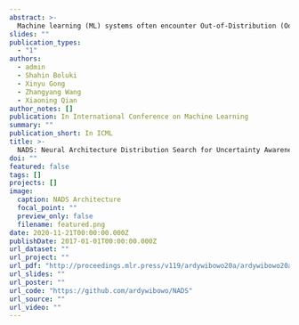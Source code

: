 ```yaml
---
abstract: >-
  Machine learning (ML) systems often encounter Out-of-Distribution (OoD) errors when dealing with testing data coming from a distribution different from training data. It becomes important for ML systems in critical applications to accurately quantify its predictive uncertainty and screen out these anomalous inputs. However, existing OoD detection approaches are prone to errors and even sometimes assign higher likelihoods to OoD samples. Unlike standard learning tasks, there is currently no well established guiding principle for designing OoD detection architectures that can accurately quantify uncertainty. To address these problems, we first seek to identify guiding principles for designing uncertainty-aware architectures, by proposing Neural Architecture Distribution Search (NADS). NADS searches for a distribution of architectures that perform well on a given task, allowing us to identify common building blocks among all uncertainty-aware architectures. With this formulation, we are able to optimize a stochastic OoD detection objective and construct an ensemble of models to perform OoD detection. We perform multiple OoD detection experiments and observe that our NADS performs favorably, with up to 57% improvement in accuracy compared to state-of-the-art methods among 15 different testing configurations.
slides: ""
publication_types:
  - "1"
authors:
  - admin
  - Shahin Boluki
  - Xinyu Gong
  - Zhangyang Wang
  - Xiaoning Qian
author_notes: []
publication: In International Conference on Machine Learning
summary: ""
publication_short: In ICML
title: >-
  NADS: Neural Architecture Distribution Search for Uncertainty Awareness
doi: ""
featured: false
tags: []
projects: []
image:
  caption: NADS Architecture
  focal_point: ""
  preview_only: false
  filename: featured.png
date: 2020-11-21T00:00:00.000Z
publishDate: 2017-01-01T00:00:00.000Z
url_dataset: ""
url_project: ""
url_pdf: "http://proceedings.mlr.press/v119/ardywibowo20a/ardywibowo20a.pdf"
url_slides: ""
url_poster: ""
url_code: "https://github.com/ardywibowo/NADS"
url_source: ""
url_video: ""
---
```

